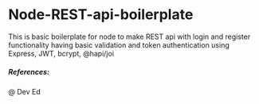 # Node-REST-api-boilerplate

This is basic boilerplate for node to make REST api with login and register functionality having basic validation and token authentication using Express, JWT, bcrypt, @hapi/joi






##### References: 
@ Dev Ed